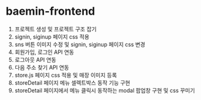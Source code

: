 # baemin-frontend

1. 프로젝트 생성 및 프로젝트 구조 잡기
2. signin, siginup 페이지 css 적용
3. sns 버튼 이미지 수정 및 signin, siginup 페이지 css 변경
4. 회원가입, 로그인 API 연동
5. 로그아웃 API 연동
6. 다음 주소 찾기 API 연동
7. store.js 페이지 css 적용 및 매장 이미지 등록
8. storeDetail 페이지 메뉴 셀렉트박스 동작 기능 구현
9. storeDetail 페이지에서 메뉴 클릭시 동작하는 modal 팝업창 구현 및 css 꾸미기